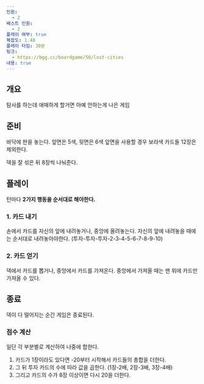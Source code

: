 ```yaml
---
인원:
  - 2
베스트 인원:
  - 2
플레이 여부: true
복잡도: 1.48
플레이 타임: 30분
링크:
  - https://bgg.cc/boardgame/50/lost-cities
내용: true
---
```

## 개요
탐사를 하는데 애매하게 할거면 아예 안하는게 나은 게임
## 준비
바닥에 판을 놓는다. 앞면은 5색, 뒷면은 6색
앞면을 사용할 경우 보라색 카드들 12장은 제외한다.

덱을 잘 섞은 뒤 8장씩 나눠준다.
## 플레이
턴마다 **2가지 행동을 순서대로 해야한다.**
### 1. 카드 내기
손에서 카드를 자신의 앞에 내려놓거나, 중앙에 올려놓는다.
자신의 앞에 내려놓을 때에는 순서대로 내려놓아야한다.
(투자-투자-투자-2-3-4-5-6-7-8-9-10)
### 2. 카드 얻기
덱에서 카드를 뽑거나, 중앙에서 카드를 가져온다.
중앙에서 가져올 때는 맨 위에 카드만 가져올 수 있다.
## 종료
덱이 다 떨어지는 순간 게임은 종료된다.
### 점수 계산
일단 각 부분별로 계산하여 나중에 합한다.
1. 카드가 1장이라도 있다면 -20부터 시작해서 카드들의 총합을 더한다.
2. 그 뒤 투자 카드의 수에 따라 값을 곱한다.
   (1장-2배, 2장-3배, 3장-4배)
3. 그리고 카드의 수가 8장 이상이면 다시 20을 더한다.